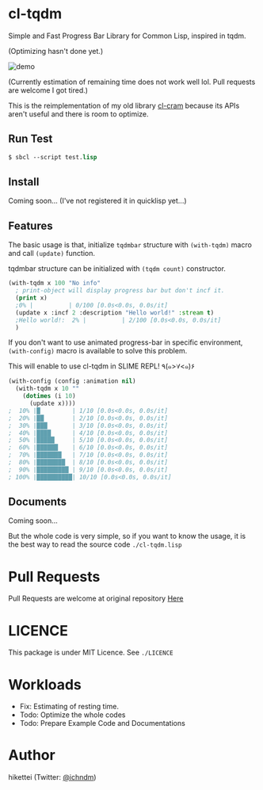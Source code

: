 # cl-tqdm
Simple and Fast Progress Bar Library for Common Lisp, inspired in tqdm.

(Optimizing hasn't done yet.)

![demo](https://gyazo.com/5bbc43310df9281c4711446ac7bb23b3/raw)

(Currently estimation of remaining time does not work well lol. Pull requests are welcome I got tired.)

This is the reimplementation of my old library [cl-cram](https://github.com/hikettei/cl-cram) because its APIs aren't useful and there is room to optimize.

## Run Test

```lisp
$ sbcl --script test.lisp
```

## Install

Coming soon... (I've not registered it in quicklisp yet...)

## Features

The basic usage is that, initialize `tqdmbar` structure with `(with-tqdm)` macro and call `(update)` function.

tqdmbar structure can be initialized with `(tqdm count)` constructor.

```lisp
(with-tqdm x 100 "No info"
  ; print-object will display progress bar but don't incf it.
  (print x)
  ;0% |          | 0/100 [0.0s<0.0s, 0.0s/it]
  (update x :incf 2 :description "Hello world!" :stream t)
  ;Hello world!:  2% |          | 2/100 [0.0s<0.0s, 0.0s/it]
  )
```

If you don't want to use animated progress-bar in specific environment, `(with-config)` macro is available to solve this problem.

This will enable to use cl-tqdm in SLIME REPL! ٩(๑>∀<๑)۶

```lisp
(with-config (config :animation nil)
  (with-tqdm x 10 ""
    (dotimes (i 10)
      (update x))))
;  10% |█         | 1/10 [0.0s<0.0s, 0.0s/it]
;  20% |██        | 2/10 [0.0s<0.0s, 0.0s/it]
;  30% |███       | 3/10 [0.0s<0.0s, 0.0s/it]
;  40% |████      | 4/10 [0.0s<0.0s, 0.0s/it]
;  50% |█████     | 5/10 [0.0s<0.0s, 0.0s/it]
;  60% |██████    | 6/10 [0.0s<0.0s, 0.0s/it]
;  70% |███████   | 7/10 [0.0s<0.0s, 0.0s/it]
;  80% |████████  | 8/10 [0.0s<0.0s, 0.0s/it]
;  90% |█████████ | 9/10 [0.0s<0.0s, 0.0s/it]
; 100% |██████████| 10/10 [0.0s<0.0s, 0.0s/it]
```
## Documents

Coming soon...

But the whole code is very simple, so if you want to know the usage, it is the best way to read the source code `./cl-tqdm.lisp`

# Pull Requests

Pull Requests are welcome at original repository [Here](https://github.com/hikettei/cl-tqdm)

# LICENCE

This package is under MIT Licence. See `./LICENCE`

# Workloads

- Fix: Estimating of resting time.
- Todo: Optimize the whole codes
- Todo: Prepare Example Code and Documentations

# Author

hikettei (Twitter: [@ichndm](https://twitter.com/ichndm))

